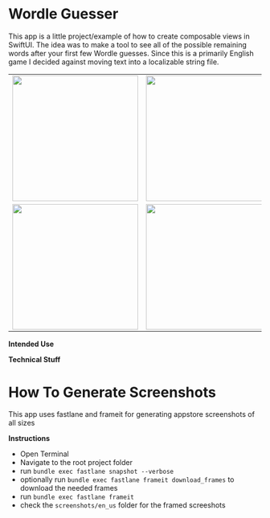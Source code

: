 # Wordle Guesser 

This app is a little project/example of how to create composable views in SwiftUI. The idea was to make a tool to see all of the possible remaining words after your first few Wordle guesses. Since this is a primarily English game I decided against moving text into a localizable string file.

<table>
<tr>
<td> <img src="https://user-images.githubusercontent.com/38142562/187044630-c87ac812-1de1-4a60-902a-680226fccd8d.png" width="250px"> </td>
<td> <img src="https://user-images.githubusercontent.com/38142562/187044640-11381ebc-e2a2-4471-a57c-0f71c48c1df2.png" width="250px"> </td>
<td> <img src="https://user-images.githubusercontent.com/38142562/187044643-2b9b6f3b-0d71-44a1-9752-948db42f4f7f.png" width="250px"> </td>
</tr>
<tr>
<td> <img src="https://user-images.githubusercontent.com/38142562/187044647-a517bee6-49c4-4ed4-a69b-e660010046c6.png" width="250px"> </td>
<td> <img src="https://user-images.githubusercontent.com/38142562/187044650-1eaae7a8-6d98-45df-ae5b-7b4bc421692d.png" width="250px"> </td>
<td> <img src="https://user-images.githubusercontent.com/38142562/187044652-19173174-d257-410d-a6ca-50df0ed71d2f.png" width="250px"> </td>
<tr>
</table>

**Intended Use** 


**Technical Stuff** 




# How To Generate Screenshots 

This app uses fastlane and frameit for generating appstore screenshots of all sizes 

**Instructions** 
- Open Terminal
- Navigate to the root project folder 
- run `bundle exec fastlane snapshot --verbose`
- optionally run `bundle exec fastlane frameit download_frames` to download the needed frames
- run `bundle exec fastlane frameit `
- check the `screenshots/en_us` folder for the framed screeshots


